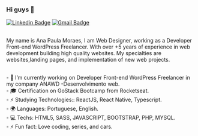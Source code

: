 ### Hi guys 👋

[![Linkedin Badge](https://img.shields.io/badge/-LinkedIn-blue?style=flat-square&logo=Linkedin&logoColor=white&link=https://www.linkedin.com/in/ana-paula-moraes-9b081a21/)](https://www.linkedin.com/in/ana-paula-moraes-9b081a21/)
[![Gmail Badge](https://img.shields.io/badge/-Gmail-c14438?style=flat-square&logo=Gmail&logoColor=white&link=mailto:ana@anawd.com)](mailto:ana@anawd.com)
<br/>

<br/>My name is Ana Paula Moraes, I am Web Designer, working as a Developer Front-end WordPress Freelancer. With over +5 years of experience in web development building high quality websites. My specialties are websites,landing pages, and implementation of new web projects.

<br/> - 🔭 I’m currently working on Developer Front-end WordPress Freelancer in my company ANAWD -Desenvolvimento web.
<br/> - 🎓 Certification on GoStack Bootcamp from Rocketseat.
<br/> - ⚡ Studying Technologies:: ReactJS, React Native, Typescript.
<br/> - 🌍 Languages: Portuguese, English.
<br/> -  💻 Techs: HTML5, SASS, JAVASCRIPT, BOOTSTRAP, PHP, MYSQL.
<br/> - ⚡ Fun fact: Love coding, series, and cars.

